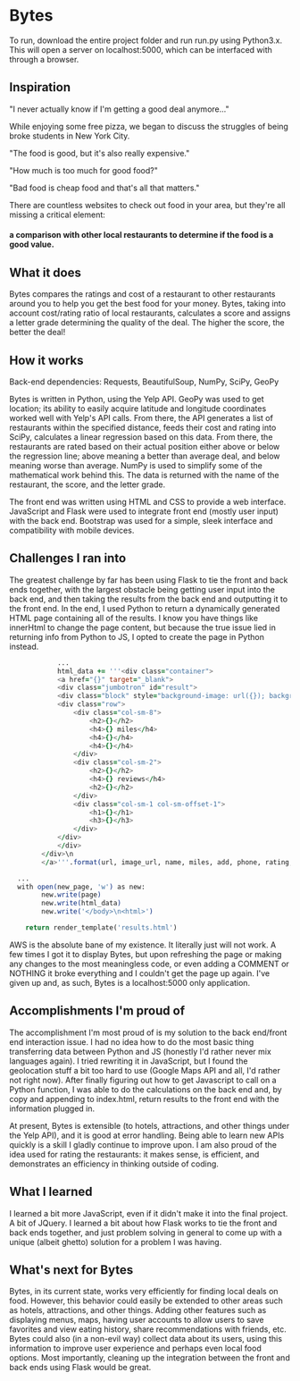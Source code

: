 <h1>Bytes</h1>

To run, download the entire project folder and run run.py using Python3.x. This will open a server on localhost:5000, which can be interfaced with through a browser.

<h2>Inspiration</h2>
"I never actually know if I'm getting a good deal anymore..."

While enjoying some free pizza, we began to discuss the struggles of being broke students in New York City.

"The food is good, but it's also really expensive."

"How much is too much for good food?"

"Bad food is cheap food and that's all that matters."

There are countless websites to check out food in your area, but they're all missing a critical element: <h4>a comparison with other local restaurants to determine if the food is a good value.</h4>

<h2>What it does</h2>
Bytes compares the ratings and cost of a restaurant to other restaurants around you to help you get the best food for your money. Bytes, taking into account cost/rating ratio of local restaurants, calculates a score and assigns a letter grade determining the quality of the deal. The higher the score, the better the deal!

<h2>How it works</h2>
Back-end dependencies: Requests, BeautifulSoup, NumPy, SciPy, GeoPy

Bytes is written in Python, using the Yelp API. GeoPy was used to get location; its ability to easily acquire latitude and longitude coordinates worked well with Yelp's API calls. From there, the API generates a list of restaurants within the specified distance, feeds their cost and rating into SciPy, calculates a linear regression based on this data. From there, the restaurants are rated based on their actual position either above or below the regression line; above meaning a better than average deal, and below meaning worse than average. NumPy is used to simplify some of the mathematical work behind this. The data is returned with the name of the restaurant, the score, and the letter grade. 

The front end was written using HTML and CSS to provide a web interface. JavaScript and Flask were used to integrate front end (mostly user input) with the back end. Bootstrap was used for a simple, sleek interface and compatibility with mobile devices.

<h2>Challenges I ran into</h2>
The greatest challenge by far has been using Flask to tie the front and back ends together, with the largest obstacle being getting user input into the back end, and then taking the results from the back end and outputting it to the front end. In the end, I used Python to return a dynamically generated HTML page containing all of the results. I know you have things like innerHtml to change the page content, but because the true issue lied in returning info from Python to JS, I opted to create the page in Python instead.

```for i in range(0, 20):
			...
			html_data += '''<div class="container">
			<a href="{}" target="_blank">
			<div class="jumbotron" id="result">
			<div class="block" style="background-image: url({}); background-size:cover;"></div>
	        <div class="row">
	            <div class="col-sm-8">
	                <h2>{}</h2>
	                <h4>{} miles</h4>
	                <h4>{}</h4>
	                <h4>{}</h4>
	            </div>
	            <div class="col-sm-2">
	                <h2>{}</h2>
	                <h4>{} reviews</h4>
	                <h2>{}</h2>
	            </div>
	            <div class="col-sm-1 col-sm-offset-1">
	                <h1>{}</h1>
	                <h3>{}</h3>
	            </div>
	        </div>
	        </div>
	    </div>\n
	    </a>'''.format(url, image_url, name, miles, add, phone, rating, reviews, price, data[i][1], data[i][0])

  ...
  with open(new_page, 'w') as new:
		new.write(page)
		new.write(html_data)
		new.write('</body>\n<html>')

	return render_template('results.html')
```

AWS is the absolute bane of my existence. It literally just will not work. A few times I got it to display Bytes, but upon refreshing the page or making any changes to the most meaningless code, or even adding a COMMENT or NOTHING it broke everything and I couldn't get the page up again. I've given up and, as such, Bytes is a localhost:5000 only application.

<h2>Accomplishments I'm proud of</h2>
The accomplishment I'm most proud of is my solution to the back end/front end interaction issue. I had no idea how to do the most basic thing transferring data between Python and JS (honestly I'd rather never mix languages again). I tried rewriting it in JavaScript, but I found the geolocation stuff a bit too hard to use (Google Maps API and all, I'd rather not right now). After finally figuring out how to get Javascript to call on a Python function, I was able to do the calculations on the back end and, by copy and appending to index.html, return results to the front end with the information plugged in.

At present, Bytes is extensible (to hotels, attractions, and other things under the Yelp API), and it is good at error handling. Being able to learn new APIs quickly is a skill I gladly continue to improve upon. I am also proud of the idea used for rating the restaurants: it makes sense, is efficient, and demonstrates an efficiency in thinking outside of coding.

<h2>What I learned</h2>
I learned a bit more JavaScript, even if it didn't make it into the final project. A bit of JQuery. I learned a bit about how Flask works to tie the front and back ends together, and just problem solving in general to come up with a unique (albeit ghetto) solution for a problem I was having.

<h2>What's next for Bytes</h2>
Bytes, in its current state, works very efficiently for finding local deals on food. However, this behavior could easily be extended to other areas such as hotels, attractions, and other things. Adding other features such as displaying menus, maps, having user accounts to allow users to save favorites and view eating history, share recommendations with friends, etc. Bytes could also (in a non-evil way) collect data about its users, using this information to improve user experience and perhaps even local food options. Most importantly, cleaning up the integration between the front and back ends using Flask would be great.
